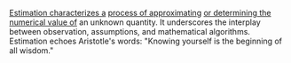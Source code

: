 
[Estimation characterizes a](1/2/2/2/3/2/.Estimation) [process of approximating](2/2/3/3/.Truth%20Approximation) [or determining the](1/1/3/1/3/3/1/.Trial%20and%20Error) [numerical value of](1/1/3/2/2/.Calculate) an unknown quantity. It underscores the interplay between observation, assumptions, and mathematical algorithms. Estimation echoes Aristotle's words: "Knowing yourself is the beginning of all wisdom."

